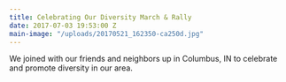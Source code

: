 ```yaml
---
title: Celebrating Our Diversity March & Rally
date: 2017-07-03 19:53:00 Z
main-image: "/uploads/20170521_162350-ca250d.jpg"
---
```


We joined with our friends and neighbors up in Columbus, IN to celebrate and promote diversity in our area. 
